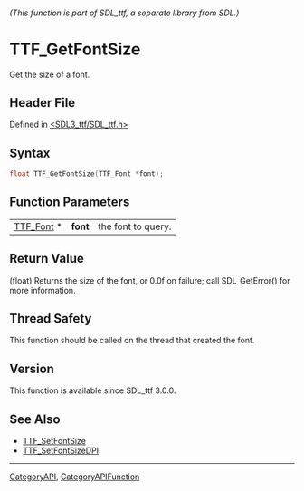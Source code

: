 ###### (This function is part of SDL_ttf, a separate library from SDL.)
# TTF_GetFontSize

Get the size of a font.

## Header File

Defined in [<SDL3_ttf/SDL_ttf.h>](https://github.com/libsdl-org/SDL_ttf/blob/main/include/SDL3_ttf/SDL_ttf.h)

## Syntax

```c
float TTF_GetFontSize(TTF_Font *font);
```

## Function Parameters

|                        |          |                    |
| ---------------------- | -------- | ------------------ |
| [TTF_Font](TTF_Font) * | **font** | the font to query. |

## Return Value

(float) Returns the size of the font, or 0.0f on failure; call
SDL_GetError() for more information.

## Thread Safety

This function should be called on the thread that created the font.

## Version

This function is available since SDL_ttf 3.0.0.

## See Also

- [TTF_SetFontSize](TTF_SetFontSize)
- [TTF_SetFontSizeDPI](TTF_SetFontSizeDPI)

----
[CategoryAPI](CategoryAPI), [CategoryAPIFunction](CategoryAPIFunction)

